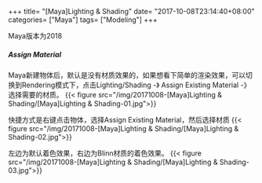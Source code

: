 +++
title= "[Maya]Lighting & Shading"
date= "2017-10-08T23:14:40+08:00"
categories= ["Maya"]
tags= ["Modeling"]
+++

Maya版本为2018


##### Assign Material
Maya新建物体后，默认是没有材质效果的，如果想看下简单的渲染效果，可以切换到Rendering模式下，点击Lighting/Shading -》 Assign Existing Material -》 选择需要的材质。
{{< figure src="/img/20171008-[Maya]Lighting & Shading/[Maya]Lighting & Shading-01.jpg">}}

快捷方式是右键点击物体，选择Assign Existing Material，然后选择材质
{{< figure src="/img/20171008-[Maya]Lighting & Shading/[Maya]Lighting & Shading-02.jpg">}}

左边为默认着色效果，右边为Blinn材质的着色效果。
{{< figure src="/img/20171008-[Maya]Lighting & Shading/[Maya]Lighting & Shading-03.jpg">}}
